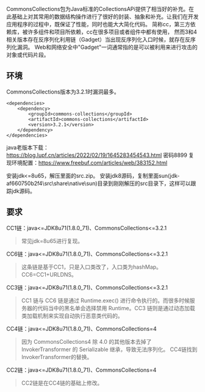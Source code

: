 
CommonsCollections包为Java标准的CollectionsAPi提供了相当好的补充。在此基础上对其常用的数据结构操作进行了很好的封装、抽象和补充。让我们在开发应用程序的过程中，既保证了性能，同时也能大大简化代码。
简称cc，第三方依赖库，被许多组件和项目所依赖，cc在很多项目或者组件中都有使用，
然而3和4相关版本存在反序列化利用链（Gadget）当出现反序列化入口时候，就存在反序列化漏洞。
Web和网络安全中"Gadget"一词通常指的是可以被利用来进行攻击的对象或代码片段。

## **环境**
CommonsCollections版本为3.2.1时漏洞最多。
```
<dependencies>
    <dependency>
        <groupId>commons-collections</groupId>
        <artifactId>commons-collections</artifactId>
        <version>3.2.1</version>
    </dependency>
</dependencies>
```
java老版本下载：<https://blog.lupf.cn/articles/2022/02/19/1645283454543.html> 密码8899
复现环境配置：<https://www.freebuf.com/articles/web/383152.html>

安装jdk<=8u65，解压里面的src.zip。
安装jdk8源码，复制里面sun(jdk-af660750b2f4\src\share\native\sun)目录到刚刚解压的src目录下，这样可以跟踪jdk源码。


## **要求**
CC1链：java<=JDK8u71(1.8.0_71)、CommonsCollections<=3.2.1
>常见jdk=8u65进行复现。

CC6链：java<=JDK8u71(1.8.0_71)、CommonsCollections<=3.2.1
>这条链是基于CC1，只是入口类改了，入口类为hashMap。CC6=CC1+URLDNS。


CC3链：java<=JDK8u71(1.8.0_71)、CommonsCollections<=3.2.1
>CC1 链与 CC6 链是通过 Runtime.exec() 进行命令执行的。而很多时候服务器的代码当中的黑名单会选择禁用 Runtime。​
CC3 链则是通过动态加载类加载机制来实现自动执行恶意类代码的。

CC4链：java<=JDK8u71(1.8.0_71)、CommonsCollections=4
>因为 CommonsCollections4 除 4.0 的其他版本去掉了 InvokerTransformer 的 Serializable 继承，导致无法序列化​。
CC4链找到InvokerTransformer的替换。

CC2链：java<=JDK8u71(1.8.0_71)、CommonsCollections=4
>CC2链是在CC4链的基础上修改。
